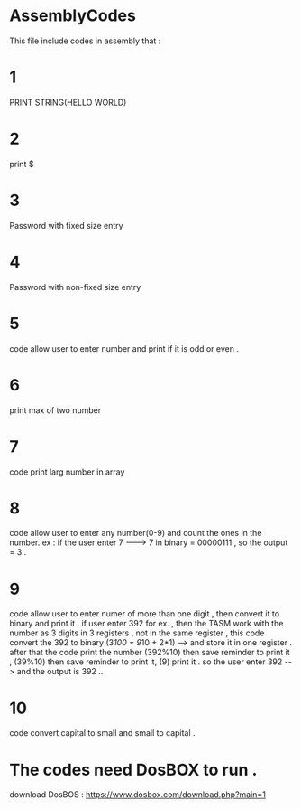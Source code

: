 # AssemblyCodes 
This file include codes in assembly that  : 

# 1 
PRINT STRING(HELLO WORLD)
# 2 
print $
# 3 
Password with fixed size entry 
# 4 
Password with non-fixed size entry 
# 5 
code allow user to enter number and print if it is odd or even . 
# 6
print max of two number
# 7
code print larg number in array
# 8
code allow user to enter any number(0-9) and count the ones in the number.
ex : if the user enter 7 ---> 7 in binary = 00000111 , so the output = 3 . 
# 9 

code allow user to enter numer of more than one digit , then convert it to binary and print it .
if user enter 392 for ex. , then the TASM work with the number as 3 digits in 3 registers , not in the same register , this code convert the 392 to binary (3*100 + 9*10 + 2*1) -->  and store it in one register . 
after that the code print the number (392%10) then save reminder to print it , (39%10) then save reminder to print it, (9) print it . 
so the user enter 392 --> and the output is 392 .. 

# 10
code convert capital to small and small to capital . 

 
# The codes need DosBOX to run .
download DosBOS : https://www.dosbox.com/download.php?main=1
